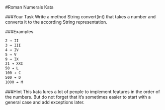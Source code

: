 #Roman Numerals Kata

###Your Task
Write a method String convert(int) that takes a number and converts it to the according String representation.

###Examples
```1 ➔ I
2 ➔ II
3 ➔ III
4 ➔ IV
5 ➔ V
9 ➔ IX
21 ➔ XXI
50 ➔ L
100 ➔ C
500 ➔ D
1000 ➔ M
```

###Hint
This kata lures a lot of people to implement features in the order of the numbers. But do not forget that it’s sometimes easier to start with a general case and add exceptions later.
